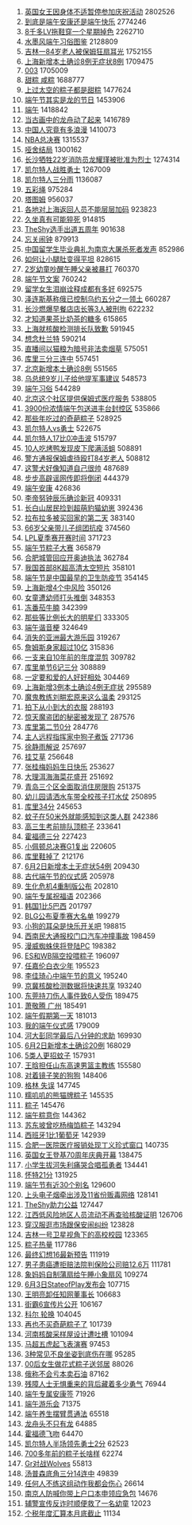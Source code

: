 1. [英国女王因身体不适暂停参加庆祝活动](https://s.weibo.com//weibo?q=%23%E8%8B%B1%E5%9B%BD%E5%A5%B3%E7%8E%8B%E5%9B%A0%E8%BA%AB%E4%BD%93%E4%B8%8D%E9%80%82%E6%9A%82%E5%81%9C%E5%8F%82%E5%8A%A0%E5%BA%86%E7%A5%9D%E6%B4%BB%E5%8A%A8%23&Refer=top) 2802526
2. [到底是端午安康还是端午快乐](https://s.weibo.com//weibo?q=%23%E5%88%B0%E5%BA%95%E6%98%AF%E7%AB%AF%E5%8D%88%E5%AE%89%E5%BA%B7%E8%BF%98%E6%98%AF%E7%AB%AF%E5%8D%88%E5%BF%AB%E4%B9%90%23&Refer=top) 2774246
3. [8千多LV拖鞋穿一个星期掉色](https://s.weibo.com//weibo?q=%238%E5%8D%83%E5%A4%9ALV%E6%8B%96%E9%9E%8B%E7%A9%BF%E4%B8%80%E4%B8%AA%E6%98%9F%E6%9C%9F%E6%8E%89%E8%89%B2%23&Refer=top) 2262710
4. [水墨风端午习俗图鉴](https://s.weibo.com//weibo?q=%23%E6%B0%B4%E5%A2%A8%E9%A3%8E%E7%AB%AF%E5%8D%88%E4%B9%A0%E4%BF%97%E5%9B%BE%E9%89%B4%23&Refer=top) 2128809
5. [吉林一84岁老人被保姆狂扇耳光](https://s.weibo.com//weibo?q=%23%E5%90%89%E6%9E%97%E4%B8%8084%E5%B2%81%E8%80%81%E4%BA%BA%E8%A2%AB%E4%BF%9D%E5%A7%86%E7%8B%82%E6%89%87%E8%80%B3%E5%85%89%23&Refer=top) 1752155
6. [上海新增本土确诊8例无症状8例](https://s.weibo.com//weibo?q=%23%E4%B8%8A%E6%B5%B7%E6%96%B0%E5%A2%9E%E6%9C%AC%E5%9C%9F%E7%A1%AE%E8%AF%8A8%E4%BE%8B%E6%97%A0%E7%97%87%E7%8A%B68%E4%BE%8B%23&Refer=top) 1709475
7. [003](https://s.weibo.com//weibo?q=%23003%23&Refer=top) 1705009
8. [甜粽 咸粽](https://s.weibo.com//weibo?q=%E7%94%9C%E7%B2%BD%20%E5%92%B8%E7%B2%BD&Refer=top) 1688777
9. [上过太空的粽子都是甜粽](https://s.weibo.com//weibo?q=%23%E4%B8%8A%E8%BF%87%E5%A4%AA%E7%A9%BA%E7%9A%84%E7%B2%BD%E5%AD%90%E9%83%BD%E6%98%AF%E7%94%9C%E7%B2%BD%23&Refer=top) 1477624
10. [端午节其实是龙的节日](https://s.weibo.com//weibo?q=%23%E7%AB%AF%E5%8D%88%E8%8A%82%E5%85%B6%E5%AE%9E%E6%98%AF%E9%BE%99%E7%9A%84%E8%8A%82%E6%97%A5%23&Refer=top) 1453906
11. [端午](https://s.weibo.com//weibo?q=%23%E7%AB%AF%E5%8D%88%23&Refer=top) 1418842
12. [当古画中的龙舟动了起来](https://s.weibo.com//weibo?q=%23%E5%BD%93%E5%8F%A4%E7%94%BB%E4%B8%AD%E7%9A%84%E9%BE%99%E8%88%9F%E5%8A%A8%E4%BA%86%E8%B5%B7%E6%9D%A5%23&Refer=top) 1416789
13. [中国人究竟有多浪漫](https://s.weibo.com//weibo?q=%23%E4%B8%AD%E5%9B%BD%E4%BA%BA%E7%A9%B6%E7%AB%9F%E6%9C%89%E5%A4%9A%E6%B5%AA%E6%BC%AB%23&Refer=top) 1410073
14. [NBA总决赛](https://s.weibo.com//weibo?q=NBA%E6%80%BB%E5%86%B3%E8%B5%9B&Refer=top) 1315537
15. [哑舍结局](https://s.weibo.com//weibo?q=%E5%93%91%E8%88%8D%E7%BB%93%E5%B1%80&Refer=top) 1300162
16. [长沙牺牲22岁消防员龙耀瑾被批准为烈士](https://s.weibo.com//weibo?q=%23%E9%95%BF%E6%B2%99%E7%89%BA%E7%89%B222%E5%B2%81%E6%B6%88%E9%98%B2%E5%91%98%E9%BE%99%E8%80%80%E7%91%BE%E8%A2%AB%E6%89%B9%E5%87%86%E4%B8%BA%E7%83%88%E5%A3%AB%23&Refer=top) 1274314
17. [凯尔特人战胜勇士](https://s.weibo.com//weibo?q=%23%E5%87%AF%E5%B0%94%E7%89%B9%E4%BA%BA%E6%88%98%E8%83%9C%E5%8B%87%E5%A3%AB%23&Refer=top) 1267009
18. [凯尔特人三分雨](https://s.weibo.com//weibo?q=%E5%87%AF%E5%B0%94%E7%89%B9%E4%BA%BA%E4%B8%89%E5%88%86%E9%9B%A8&Refer=top) 1136087
19. [五彩绳](https://s.weibo.com//weibo?q=%E4%BA%94%E5%BD%A9%E7%BB%B3&Refer=top) 975284
20. [塔图姆](https://s.weibo.com//weibo?q=%E5%A1%94%E5%9B%BE%E5%A7%86&Refer=top) 956037
21. [各地对上海返回人员不能层层加码](https://s.weibo.com//weibo?q=%23%E5%90%84%E5%9C%B0%E5%AF%B9%E4%B8%8A%E6%B5%B7%E8%BF%94%E5%9B%9E%E4%BA%BA%E5%91%98%E4%B8%8D%E8%83%BD%E5%B1%82%E5%B1%82%E5%8A%A0%E7%A0%81%23&Refer=top) 923823
22. [久坐真有可能猝死](https://s.weibo.com//weibo?q=%23%E4%B9%85%E5%9D%90%E7%9C%9F%E6%9C%89%E5%8F%AF%E8%83%BD%E7%8C%9D%E6%AD%BB%23&Refer=top) 914815
23. [TheShy选手出道五周年](https://s.weibo.com//weibo?q=%23TheShy%E9%80%89%E6%89%8B%E5%87%BA%E9%81%93%E4%BA%94%E5%91%A8%E5%B9%B4%23&Refer=top) 901638
24. [忘关闹钟](https://s.weibo.com//weibo?q=%E5%BF%98%E5%85%B3%E9%97%B9%E9%92%9F&Refer=top) 879913
25. [中国留学生毕业典礼为南京大屠杀死者发声](https://s.weibo.com//weibo?q=%23%E4%B8%AD%E5%9B%BD%E7%95%99%E5%AD%A6%E7%94%9F%E6%AF%95%E4%B8%9A%E5%85%B8%E7%A4%BC%E4%B8%BA%E5%8D%97%E4%BA%AC%E5%A4%A7%E5%B1%A0%E6%9D%80%E6%AD%BB%E8%80%85%E5%8F%91%E5%A3%B0%23&Refer=top) 852986
26. [如何让小腿肚变得平坦](https://s.weibo.com//weibo?q=%23%E5%A6%82%E4%BD%95%E8%AE%A9%E5%B0%8F%E8%85%BF%E8%82%9A%E5%8F%98%E5%BE%97%E5%B9%B3%E5%9D%A6%23&Refer=top) 828615
27. [2岁幼童吵醒午睡父亲被暴打](https://s.weibo.com//weibo?q=%232%E5%B2%81%E5%B9%BC%E7%AB%A5%E5%90%B5%E9%86%92%E5%8D%88%E7%9D%A1%E7%88%B6%E4%BA%B2%E8%A2%AB%E6%9A%B4%E6%89%93%23&Refer=top) 760370
28. [端午节文案](https://s.weibo.com//weibo?q=%23%E7%AB%AF%E5%8D%88%E8%8A%82%E6%96%87%E6%A1%88%23&Refer=top) 760242
29. [留学女生泪崩诠释成都有多好](https://s.weibo.com//weibo?q=%23%E7%95%99%E5%AD%A6%E5%A5%B3%E7%94%9F%E6%B3%AA%E5%B4%A9%E8%AF%A0%E9%87%8A%E6%88%90%E9%83%BD%E6%9C%89%E5%A4%9A%E5%A5%BD%23&Refer=top) 692575
30. [泽连斯基称俄已控制乌约五分之一领土](https://s.weibo.com//weibo?q=%23%E6%B3%BD%E8%BF%9E%E6%96%AF%E5%9F%BA%E7%A7%B0%E4%BF%84%E5%B7%B2%E6%8E%A7%E5%88%B6%E4%B9%8C%E7%BA%A6%E4%BA%94%E5%88%86%E4%B9%8B%E4%B8%80%E9%A2%86%E5%9C%9F%23&Refer=top) 660287
31. [长沙燃爆早餐店店长等3人被刑拘](https://s.weibo.com//weibo?q=%23%E9%95%BF%E6%B2%99%E7%87%83%E7%88%86%E6%97%A9%E9%A4%90%E5%BA%97%E5%BA%97%E9%95%BF%E7%AD%893%E4%BA%BA%E8%A2%AB%E5%88%91%E6%8B%98%23&Refer=top) 622232
32. [才知道果茶比奶茶的糖多](https://s.weibo.com//weibo?q=%23%E6%89%8D%E7%9F%A5%E9%81%93%E6%9E%9C%E8%8C%B6%E6%AF%94%E5%A5%B6%E8%8C%B6%E7%9A%84%E7%B3%96%E5%A4%9A%23&Refer=top) 615865
33. [上海就核酸检测排长队致歉](https://s.weibo.com//weibo?q=%23%E4%B8%8A%E6%B5%B7%E5%B0%B1%E6%A0%B8%E9%85%B8%E6%A3%80%E6%B5%8B%E6%8E%92%E9%95%BF%E9%98%9F%E8%87%B4%E6%AD%89%23&Refer=top) 591945
34. [想念杜兰特](https://s.weibo.com//weibo?q=%E6%83%B3%E5%BF%B5%E6%9D%9C%E5%85%B0%E7%89%B9&Refer=top) 590214
35. [直播间以猫粮为暗号非法卖烟草](https://s.weibo.com//weibo?q=%23%E7%9B%B4%E6%92%AD%E9%97%B4%E4%BB%A5%E7%8C%AB%E7%B2%AE%E4%B8%BA%E6%9A%97%E5%8F%B7%E9%9D%9E%E6%B3%95%E5%8D%96%E7%83%9F%E8%8D%89%23&Refer=top) 575051
36. [库里三分三连中](https://s.weibo.com//weibo?q=%23%E5%BA%93%E9%87%8C%E4%B8%89%E5%88%86%E4%B8%89%E8%BF%9E%E4%B8%AD%23&Refer=top) 557451
37. [北京新增本土确诊8例](https://s.weibo.com//weibo?q=%23%E5%8C%97%E4%BA%AC%E6%96%B0%E5%A2%9E%E6%9C%AC%E5%9C%9F%E7%A1%AE%E8%AF%8A8%E4%BE%8B%23&Refer=top) 551565
38. [乌总统9岁儿子给他提军事建议](https://s.weibo.com//weibo?q=%23%E4%B9%8C%E6%80%BB%E7%BB%9F9%E5%B2%81%E5%84%BF%E5%AD%90%E7%BB%99%E4%BB%96%E6%8F%90%E5%86%9B%E4%BA%8B%E5%BB%BA%E8%AE%AE%23&Refer=top) 548573
39. [端午习俗](https://s.weibo.com//weibo?q=%E7%AB%AF%E5%8D%88%E4%B9%A0%E4%BF%97&Refer=top) 544289
40. [北京这个社区提供保姆式医疗服务](https://s.weibo.com//weibo?q=%23%E5%8C%97%E4%BA%AC%E8%BF%99%E4%B8%AA%E7%A4%BE%E5%8C%BA%E6%8F%90%E4%BE%9B%E4%BF%9D%E5%A7%86%E5%BC%8F%E5%8C%BB%E7%96%97%E6%9C%8D%E5%8A%A1%23&Refer=top) 538805
41. [3900份浓情端午包送进丰台封控区](https://s.weibo.com//weibo?q=%233900%E4%BB%BD%E6%B5%93%E6%83%85%E7%AB%AF%E5%8D%88%E5%8C%85%E9%80%81%E8%BF%9B%E4%B8%B0%E5%8F%B0%E5%B0%81%E6%8E%A7%E5%8C%BA%23&Refer=top) 535866
42. [那些年吃过的奇葩粽子](https://s.weibo.com//weibo?q=%23%E9%82%A3%E4%BA%9B%E5%B9%B4%E5%90%83%E8%BF%87%E7%9A%84%E5%A5%87%E8%91%A9%E7%B2%BD%E5%AD%90%23&Refer=top) 528925
43. [凯尔特人vs勇士](https://s.weibo.com//weibo?q=%23%E5%87%AF%E5%B0%94%E7%89%B9%E4%BA%BAvs%E5%8B%87%E5%A3%AB%23&Refer=top) 522675
44. [凯尔特人17比0冲击波](https://s.weibo.com//weibo?q=%23%E5%87%AF%E5%B0%94%E7%89%B9%E4%BA%BA17%E6%AF%940%E5%86%B2%E5%87%BB%E6%B3%A2%23&Refer=top) 515797
45. [10人吃烤鸭发现皮下爬满活蛆](https://s.weibo.com//weibo?q=%2310%E4%BA%BA%E5%90%83%E7%83%A4%E9%B8%AD%E5%8F%91%E7%8E%B0%E7%9A%AE%E4%B8%8B%E7%88%AC%E6%BB%A1%E6%B4%BB%E8%9B%86%23&Refer=top) 508891
46. [警方通报保姆虐待殴打84岁老人](https://s.weibo.com//weibo?q=%23%E8%AD%A6%E6%96%B9%E9%80%9A%E6%8A%A5%E4%BF%9D%E5%A7%86%E8%99%90%E5%BE%85%E6%AE%B4%E6%89%9384%E5%B2%81%E8%80%81%E4%BA%BA%23&Refer=top) 508812
47. [这警犬好像知道自己很帅](https://s.weibo.com//weibo?q=%23%E8%BF%99%E8%AD%A6%E7%8A%AC%E5%A5%BD%E5%83%8F%E7%9F%A5%E9%81%93%E8%87%AA%E5%B7%B1%E5%BE%88%E5%B8%85%23&Refer=top) 487689
48. [步步高辟谣网传即将倒闭](https://s.weibo.com//weibo?q=%23%E6%AD%A5%E6%AD%A5%E9%AB%98%E8%BE%9F%E8%B0%A3%E7%BD%91%E4%BC%A0%E5%8D%B3%E5%B0%86%E5%80%92%E9%97%AD%23&Refer=top) 444379
49. [端午安康](https://s.weibo.com//weibo?q=%E7%AB%AF%E5%8D%88%E5%AE%89%E5%BA%B7&Refer=top) 426836
50. [李帝努钟辰乐确诊新冠](https://s.weibo.com//weibo?q=%23%E6%9D%8E%E5%B8%9D%E5%8A%AA%E9%92%9F%E8%BE%B0%E4%B9%90%E7%A1%AE%E8%AF%8A%E6%96%B0%E5%86%A0%23&Refer=top) 409331
51. [长白山居民捡到超萌豹猫幼崽](https://s.weibo.com//weibo?q=%23%E9%95%BF%E7%99%BD%E5%B1%B1%E5%B1%85%E6%B0%91%E6%8D%A1%E5%88%B0%E8%B6%85%E8%90%8C%E8%B1%B9%E7%8C%AB%E5%B9%BC%E5%B4%BD%23&Refer=top) 392436
52. [拉布拉多被买回家的第二天](https://s.weibo.com//weibo?q=%23%E6%8B%89%E5%B8%83%E6%8B%89%E5%A4%9A%E8%A2%AB%E4%B9%B0%E5%9B%9E%E5%AE%B6%E7%9A%84%E7%AC%AC%E4%BA%8C%E5%A4%A9%23&Refer=top) 383140
53. [66岁父亲带儿子组团抗疫](https://s.weibo.com//weibo?q=%2366%E5%B2%81%E7%88%B6%E4%BA%B2%E5%B8%A6%E5%84%BF%E5%AD%90%E7%BB%84%E5%9B%A2%E6%8A%97%E7%96%AB%23&Refer=top) 374560
54. [LPL夏季赛开赛时间](https://s.weibo.com//weibo?q=%23LPL%E5%A4%8F%E5%AD%A3%E8%B5%9B%E5%BC%80%E8%B5%9B%E6%97%B6%E9%97%B4%23&Refer=top) 371723
55. [端午节粽子大赛](https://s.weibo.com//weibo?q=%23%E7%AB%AF%E5%8D%88%E8%8A%82%E7%B2%BD%E5%AD%90%E5%A4%A7%E8%B5%9B%23&Refer=top) 365879
56. [合肥城管回应开奥迪执法](https://s.weibo.com//weibo?q=%23%E5%90%88%E8%82%A5%E5%9F%8E%E7%AE%A1%E5%9B%9E%E5%BA%94%E5%BC%80%E5%A5%A5%E8%BF%AA%E6%89%A7%E6%B3%95%23&Refer=top) 362784
57. [我国首部8K超高清太空短片](https://s.weibo.com//weibo?q=%23%E6%88%91%E5%9B%BD%E9%A6%96%E9%83%A88K%E8%B6%85%E9%AB%98%E6%B8%85%E5%A4%AA%E7%A9%BA%E7%9F%AD%E7%89%87%23&Refer=top) 358101
58. [端午节是中国最早的卫生防疫节](https://s.weibo.com//weibo?q=%23%E7%AB%AF%E5%8D%88%E8%8A%82%E6%98%AF%E4%B8%AD%E5%9B%BD%E6%9C%80%E6%97%A9%E7%9A%84%E5%8D%AB%E7%94%9F%E9%98%B2%E7%96%AB%E8%8A%82%23&Refer=top) 354145
59. [上海新增4个中风险](https://s.weibo.com//weibo?q=%23%E4%B8%8A%E6%B5%B7%E6%96%B0%E5%A2%9E4%E4%B8%AA%E4%B8%AD%E9%A3%8E%E9%99%A9%23&Refer=top) 350126
60. [女童遭幼师打头推倒](https://s.weibo.com//weibo?q=%23%E5%A5%B3%E7%AB%A5%E9%81%AD%E5%B9%BC%E5%B8%88%E6%89%93%E5%A4%B4%E6%8E%A8%E5%80%92%23&Refer=top) 348353
61. [冻番茄牛腩](https://s.weibo.com//weibo?q=%23%E5%86%BB%E7%95%AA%E8%8C%84%E7%89%9B%E8%85%A9%23&Refer=top) 342399
62. [那些等比例长大的明星们](https://s.weibo.com//weibo?q=%23%E9%82%A3%E4%BA%9B%E7%AD%89%E6%AF%94%E4%BE%8B%E9%95%BF%E5%A4%A7%E7%9A%84%E6%98%8E%E6%98%9F%E4%BB%AC%23&Refer=top) 333305
63. [端午谐音梗](https://s.weibo.com//weibo?q=%E7%AB%AF%E5%8D%88%E8%B0%90%E9%9F%B3%E6%A2%97&Refer=top) 324649
64. [消失的亚洲最大游乐园](https://s.weibo.com//weibo?q=%E6%B6%88%E5%A4%B1%E7%9A%84%E4%BA%9A%E6%B4%B2%E6%9C%80%E5%A4%A7%E6%B8%B8%E4%B9%90%E5%9B%AD&Refer=top) 319267
65. [詹姆斯身家超过10亿](https://s.weibo.com//weibo?q=%23%E8%A9%B9%E5%A7%86%E6%96%AF%E8%BA%AB%E5%AE%B6%E8%B6%85%E8%BF%8710%E4%BA%BF%23&Refer=top) 315836
66. [一支来自10年前的年度混剪](https://s.weibo.com//weibo?q=%23%E4%B8%80%E6%94%AF%E6%9D%A5%E8%87%AA10%E5%B9%B4%E5%89%8D%E7%9A%84%E5%B9%B4%E5%BA%A6%E6%B7%B7%E5%89%AA%23&Refer=top) 309782
67. [库里单节6记三分](https://s.weibo.com//weibo?q=%23%E5%BA%93%E9%87%8C%E5%8D%95%E8%8A%826%E8%AE%B0%E4%B8%89%E5%88%86%23&Refer=top) 308889
68. [一定要和爱的人好好相处](https://s.weibo.com//weibo?q=%23%E4%B8%80%E5%AE%9A%E8%A6%81%E5%92%8C%E7%88%B1%E7%9A%84%E4%BA%BA%E5%A5%BD%E5%A5%BD%E7%9B%B8%E5%A4%84%23&Refer=top) 304469
69. [上海新增3例本土确诊4例无症状](https://s.weibo.com//weibo?q=%23%E4%B8%8A%E6%B5%B7%E6%96%B0%E5%A2%9E3%E4%BE%8B%E6%9C%AC%E5%9C%9F%E7%A1%AE%E8%AF%8A4%E4%BE%8B%E6%97%A0%E7%97%87%E7%8A%B6%23&Refer=top) 295589
70. [魔鬼教练刘畊宏原来这么温柔](https://s.weibo.com//weibo?q=%23%E9%AD%94%E9%AC%BC%E6%95%99%E7%BB%83%E5%88%98%E7%95%8A%E5%AE%8F%E5%8E%9F%E6%9D%A5%E8%BF%99%E4%B9%88%E6%B8%A9%E6%9F%94%23&Refer=top) 293125
71. [拍下从小到大的衣服](https://s.weibo.com//weibo?q=%E6%8B%8D%E4%B8%8B%E4%BB%8E%E5%B0%8F%E5%88%B0%E5%A4%A7%E7%9A%84%E8%A1%A3%E6%9C%8D&Refer=top) 288193
72. [惊天魔盗团的秘密被发现了](https://s.weibo.com//weibo?q=%23%E6%83%8A%E5%A4%A9%E9%AD%94%E7%9B%97%E5%9B%A2%E7%9A%84%E7%A7%98%E5%AF%86%E8%A2%AB%E5%8F%91%E7%8E%B0%E4%BA%86%23&Refer=top) 287576
73. [库里第二节0分](https://s.weibo.com//weibo?q=%23%E5%BA%93%E9%87%8C%E7%AC%AC%E4%BA%8C%E8%8A%820%E5%88%86%23&Refer=top) 284776
74. [主人远程指挥家中狗子煮饭](https://s.weibo.com//weibo?q=%23%E4%B8%BB%E4%BA%BA%E8%BF%9C%E7%A8%8B%E6%8C%87%E6%8C%A5%E5%AE%B6%E4%B8%AD%E7%8B%97%E5%AD%90%E7%85%AE%E9%A5%AD%23&Refer=top) 271736
75. [徐静雨解说](https://s.weibo.com//weibo?q=%23%E5%BE%90%E9%9D%99%E9%9B%A8%E8%A7%A3%E8%AF%B4%23&Refer=top) 257697
76. [挂艾草](https://s.weibo.com//weibo?q=%E6%8C%82%E8%89%BE%E8%8D%89&Refer=top) 256648
77. [张桂梅妈妈生日快乐](https://s.weibo.com//weibo?q=%23%E5%BC%A0%E6%A1%82%E6%A2%85%E5%A6%88%E5%A6%88%E7%94%9F%E6%97%A5%E5%BF%AB%E4%B9%90%23&Refer=top) 253627
78. [大理洱海海菜花盛开](https://s.weibo.com//weibo?q=%23%E5%A4%A7%E7%90%86%E6%B4%B1%E6%B5%B7%E6%B5%B7%E8%8F%9C%E8%8A%B1%E7%9B%9B%E5%BC%80%23&Refer=top) 251692
79. [青岛三个区全面取消住房限购](https://s.weibo.com//weibo?q=%23%E9%9D%92%E5%B2%9B%E4%B8%89%E4%B8%AA%E5%8C%BA%E5%85%A8%E9%9D%A2%E5%8F%96%E6%B6%88%E4%BD%8F%E6%88%BF%E9%99%90%E8%B4%AD%23&Refer=top) 251375
80. [幼儿园请洒水车带全校孩子打水仗](https://s.weibo.com//weibo?q=%23%E5%B9%BC%E5%84%BF%E5%9B%AD%E8%AF%B7%E6%B4%92%E6%B0%B4%E8%BD%A6%E5%B8%A6%E5%85%A8%E6%A0%A1%E5%AD%A9%E5%AD%90%E6%89%93%E6%B0%B4%E4%BB%97%23&Refer=top) 250895
81. [库里34分](https://s.weibo.com//weibo?q=%23%E5%BA%93%E9%87%8C34%E5%88%86%23&Refer=top) 245653
82. [蚊子在50米外就能感知到这类人群](https://s.weibo.com//weibo?q=%23%E8%9A%8A%E5%AD%90%E5%9C%A850%E7%B1%B3%E5%A4%96%E5%B0%B1%E8%83%BD%E6%84%9F%E7%9F%A5%E5%88%B0%E8%BF%99%E7%B1%BB%E4%BA%BA%E7%BE%A4%23&Refer=top) 242386
83. [高三生考前排队顶粽子](https://s.weibo.com//weibo?q=%23%E9%AB%98%E4%B8%89%E7%94%9F%E8%80%83%E5%89%8D%E6%8E%92%E9%98%9F%E9%A1%B6%E7%B2%BD%E5%AD%90%23&Refer=top) 233641
84. [霍福德三分](https://s.weibo.com//weibo?q=%E9%9C%8D%E7%A6%8F%E5%BE%B7%E4%B8%89%E5%88%86&Refer=top) 227423
85. [小佩顿总决赛G1复出](https://s.weibo.com//weibo?q=%23%E5%B0%8F%E4%BD%A9%E9%A1%BF%E6%80%BB%E5%86%B3%E8%B5%9BG1%E5%A4%8D%E5%87%BA%23&Refer=top) 220605
86. [库里鞋掉了](https://s.weibo.com//weibo?q=%23%E5%BA%93%E9%87%8C%E9%9E%8B%E6%8E%89%E4%BA%86%23&Refer=top) 212176
87. [6月2日新增本土无症状54例](https://s.weibo.com//weibo?q=%236%E6%9C%882%E6%97%A5%E6%96%B0%E5%A2%9E%E6%9C%AC%E5%9C%9F%E6%97%A0%E7%97%87%E7%8A%B654%E4%BE%8B%23&Refer=top) 209430
88. [古代端午节的仪式感](https://s.weibo.com//weibo?q=%23%E5%8F%A4%E4%BB%A3%E7%AB%AF%E5%8D%88%E8%8A%82%E7%9A%84%E4%BB%AA%E5%BC%8F%E6%84%9F%23&Refer=top) 205978
89. [生化危机4重制版公布](https://s.weibo.com//weibo?q=%23%E7%94%9F%E5%8C%96%E5%8D%B1%E6%9C%BA4%E9%87%8D%E5%88%B6%E7%89%88%E5%85%AC%E5%B8%83%23&Refer=top) 202810
90. [端午专属祝福语](https://s.weibo.com//weibo?q=%23%E7%AB%AF%E5%8D%88%E4%B8%93%E5%B1%9E%E7%A5%9D%E7%A6%8F%E8%AF%AD%23&Refer=top) 202366
91. [韩国1比5巴西](https://s.weibo.com//weibo?q=%23%E9%9F%A9%E5%9B%BD1%E6%AF%945%E5%B7%B4%E8%A5%BF%23&Refer=top) 201797
92. [BLG公布夏季赛大名单](https://s.weibo.com//weibo?q=%23BLG%E5%85%AC%E5%B8%83%E5%A4%8F%E5%AD%A3%E8%B5%9B%E5%A4%A7%E5%90%8D%E5%8D%95%23&Refer=top) 199279
93. [小狗的耳朵是快乐开关吧](https://s.weibo.com//weibo?q=%23%E5%B0%8F%E7%8B%97%E7%9A%84%E8%80%B3%E6%9C%B5%E6%98%AF%E5%BF%AB%E4%B9%90%E5%BC%80%E5%85%B3%E5%90%A7%23&Refer=top) 198815
94. [西南民大通报校门口汽车冲撞事故](https://s.weibo.com//weibo?q=%23%E8%A5%BF%E5%8D%97%E6%B0%91%E5%A4%A7%E9%80%9A%E6%8A%A5%E6%A0%A1%E9%97%A8%E5%8F%A3%E6%B1%BD%E8%BD%A6%E5%86%B2%E6%92%9E%E4%BA%8B%E6%95%85%23&Refer=top) 198459
95. [漫威蜘蛛侠将登陆PC](https://s.weibo.com//weibo?q=%23%E6%BC%AB%E5%A8%81%E8%9C%98%E8%9B%9B%E4%BE%A0%E5%B0%86%E7%99%BB%E9%99%86PC%23&Refer=top) 198382
96. [ES和WB隔空投喂粽子](https://s.weibo.com//weibo?q=%23ES%E5%92%8CWB%E9%9A%94%E7%A9%BA%E6%8A%95%E5%96%82%E7%B2%BD%E5%AD%90%23&Refer=top) 196097
97. [任嘉伦白衣少年](https://s.weibo.com//weibo?q=%23%E4%BB%BB%E5%98%89%E4%BC%A6%E7%99%BD%E8%A1%A3%E5%B0%91%E5%B9%B4%23&Refer=top) 195523
98. [李佳琦心中端午节的意义](https://s.weibo.com//weibo?q=%23%E6%9D%8E%E4%BD%B3%E7%90%A6%E5%BF%83%E4%B8%AD%E7%AB%AF%E5%8D%88%E8%8A%82%E7%9A%84%E6%84%8F%E4%B9%89%23&Refer=top) 195240
99. [京冀核酸检测数据将快速共享](https://s.weibo.com//weibo?q=%23%E4%BA%AC%E5%86%80%E6%A0%B8%E9%85%B8%E6%A3%80%E6%B5%8B%E6%95%B0%E6%8D%AE%E5%B0%86%E5%BF%AB%E9%80%9F%E5%85%B1%E4%BA%AB%23&Refer=top) 193240
100. [东莞持刀伤人事件致6人受伤](https://s.weibo.com//weibo?q=%23%E4%B8%9C%E8%8E%9E%E6%8C%81%E5%88%80%E4%BC%A4%E4%BA%BA%E4%BA%8B%E4%BB%B6%E8%87%B46%E4%BA%BA%E5%8F%97%E4%BC%A4%23&Refer=top) 189475
101. [萧敬腾 广州](https://s.weibo.com//weibo?q=%E8%90%A7%E6%95%AC%E8%85%BE%20%E5%B9%BF%E5%B7%9E&Refer=top) 185491
102. [端午假期第一天](https://s.weibo.com//weibo?q=%23%E7%AB%AF%E5%8D%88%E5%81%87%E6%9C%9F%E7%AC%AC%E4%B8%80%E5%A4%A9%23&Refer=top) 181013
103. [我的端午仪式感](https://s.weibo.com//weibo?q=%23%E6%88%91%E7%9A%84%E7%AB%AF%E5%8D%88%E4%BB%AA%E5%BC%8F%E6%84%9F%23&Refer=top) 179009
104. [河大彭同学最后八分钟的求助](https://s.weibo.com//weibo?q=%E6%B2%B3%E5%A4%A7%E5%BD%AD%E5%90%8C%E5%AD%A6%E6%9C%80%E5%90%8E%E5%85%AB%E5%88%86%E9%92%9F%E7%9A%84%E6%B1%82%E5%8A%A9&Refer=top) 169930
105. [6月2日新增本土确诊20例](https://s.weibo.com//weibo?q=%236%E6%9C%882%E6%97%A5%E6%96%B0%E5%A2%9E%E6%9C%AC%E5%9C%9F%E7%A1%AE%E8%AF%8A20%E4%BE%8B%23&Refer=top) 168029
106. [5类人更招蚊子](https://s.weibo.com//weibo?q=%235%E7%B1%BB%E4%BA%BA%E6%9B%B4%E6%8B%9B%E8%9A%8A%E5%AD%90%23&Refer=top) 157931
107. [王晗担任山东高速男篮主教练](https://s.weibo.com//weibo?q=%23%E7%8E%8B%E6%99%97%E6%8B%85%E4%BB%BB%E5%B1%B1%E4%B8%9C%E9%AB%98%E9%80%9F%E7%94%B7%E7%AF%AE%E4%B8%BB%E6%95%99%E7%BB%83%23&Refer=top) 155580
108. [对着镜子笑的狗狗](https://s.weibo.com//weibo?q=%23%E5%AF%B9%E7%9D%80%E9%95%9C%E5%AD%90%E7%AC%91%E7%9A%84%E7%8B%97%E7%8B%97%23&Refer=top) 148406
109. [格林 失误](https://s.weibo.com//weibo?q=%E6%A0%BC%E6%9E%97%20%E5%A4%B1%E8%AF%AF&Refer=top) 147745
110. [糯叽叽的熊猫牌粽子](https://s.weibo.com//weibo?q=%23%E7%B3%AF%E5%8F%BD%E5%8F%BD%E7%9A%84%E7%86%8A%E7%8C%AB%E7%89%8C%E7%B2%BD%E5%AD%90%23&Refer=top) 145535
111. [粽子](https://s.weibo.com//weibo?q=%E7%B2%BD%E5%AD%90&Refer=top) 145476
112. [端午粽意你](https://s.weibo.com//weibo?q=%23%E7%AB%AF%E5%8D%88%E7%B2%BD%E6%84%8F%E4%BD%A0%23&Refer=top) 144362
113. [苏东坡曾吃杨梅馅粽子](https://s.weibo.com//weibo?q=%23%E8%8B%8F%E4%B8%9C%E5%9D%A1%E6%9B%BE%E5%90%83%E6%9D%A8%E6%A2%85%E9%A6%85%E7%B2%BD%E5%AD%90%23&Refer=top) 143294
114. [西班牙1比1葡萄牙](https://s.weibo.com//weibo?q=%23%E8%A5%BF%E7%8F%AD%E7%89%991%E6%AF%941%E8%91%A1%E8%90%84%E7%89%99%23&Refer=top) 142939
115. [合肥一医院医疗报销处现丁义珍式窗口](https://s.weibo.com//weibo?q=%23%E5%90%88%E8%82%A5%E4%B8%80%E5%8C%BB%E9%99%A2%E5%8C%BB%E7%96%97%E6%8A%A5%E9%94%80%E5%A4%84%E7%8E%B0%E4%B8%81%E4%B9%89%E7%8F%8D%E5%BC%8F%E7%AA%97%E5%8F%A3%23&Refer=top) 140735
116. [英国女王登基70周年庆典开幕](https://s.weibo.com//weibo?q=%23%E8%8B%B1%E5%9B%BD%E5%A5%B3%E7%8E%8B%E7%99%BB%E5%9F%BA70%E5%91%A8%E5%B9%B4%E5%BA%86%E5%85%B8%E5%BC%80%E5%B9%95%23&Refer=top) 138475
117. [小学生拔河失利痛哭合唱孤勇者](https://s.weibo.com//weibo?q=%23%E5%B0%8F%E5%AD%A6%E7%94%9F%E6%8B%94%E6%B2%B3%E5%A4%B1%E5%88%A9%E7%97%9B%E5%93%AD%E5%90%88%E5%94%B1%E5%AD%A4%E5%8B%87%E8%80%85%23&Refer=top) 134441
118. [怀特21分](https://s.weibo.com//weibo?q=%E6%80%80%E7%89%B921%E5%88%86&Refer=top) 131925
119. [端午节有近30个别名](https://s.weibo.com//weibo?q=%23%E7%AB%AF%E5%8D%88%E8%8A%82%E6%9C%89%E8%BF%9130%E4%B8%AA%E5%88%AB%E5%90%8D%23&Refer=top) 129600
120. [上头电子烟牵出涉及11省份贩毒网络](https://s.weibo.com//weibo?q=%23%E4%B8%8A%E5%A4%B4%E7%94%B5%E5%AD%90%E7%83%9F%E7%89%B5%E5%87%BA%E6%B6%89%E5%8F%8A11%E7%9C%81%E4%BB%BD%E8%B4%A9%E6%AF%92%E7%BD%91%E7%BB%9C%23&Refer=top) 128141
121. [TheShy助力公益](https://s.weibo.com//weibo?q=%23TheShy%E5%8A%A9%E5%8A%9B%E5%85%AC%E7%9B%8A%23&Refer=top) 127447
122. [江西低风险地区人员流动不再查验核酸证明](https://s.weibo.com//weibo?q=%23%E6%B1%9F%E8%A5%BF%E4%BD%8E%E9%A3%8E%E9%99%A9%E5%9C%B0%E5%8C%BA%E4%BA%BA%E5%91%98%E6%B5%81%E5%8A%A8%E4%B8%8D%E5%86%8D%E6%9F%A5%E9%AA%8C%E6%A0%B8%E9%85%B8%E8%AF%81%E6%98%8E%23&Refer=top) 126706
123. [穿汉服逛市场跟保安闹纠纷](https://s.weibo.com//weibo?q=%23%E7%A9%BF%E6%B1%89%E6%9C%8D%E9%80%9B%E5%B8%82%E5%9C%BA%E8%B7%9F%E4%BF%9D%E5%AE%89%E9%97%B9%E7%BA%A0%E7%BA%B7%23&Refer=top) 123828
124. [吉林一号卫星视角下的高校校园](https://s.weibo.com//weibo?q=%23%E5%90%89%E6%9E%97%E4%B8%80%E5%8F%B7%E5%8D%AB%E6%98%9F%E8%A7%86%E8%A7%92%E4%B8%8B%E7%9A%84%E9%AB%98%E6%A0%A1%E6%A0%A1%E5%9B%AD%23&Refer=top) 123365
125. [粽子热量](https://s.weibo.com//weibo?q=%E7%B2%BD%E5%AD%90%E7%83%AD%E9%87%8F&Refer=top) 117786
126. [最终幻想16最新预告](https://s.weibo.com//weibo?q=%23%E6%9C%80%E7%BB%88%E5%B9%BB%E6%83%B316%E6%9C%80%E6%96%B0%E9%A2%84%E5%91%8A%23&Refer=top) 111919
127. [男子患癌遭拒赔法院判保险公司赔12.6万](https://s.weibo.com//weibo?q=%23%E7%94%B7%E5%AD%90%E6%82%A3%E7%99%8C%E9%81%AD%E6%8B%92%E8%B5%94%E6%B3%95%E9%99%A2%E5%88%A4%E4%BF%9D%E9%99%A9%E5%85%AC%E5%8F%B8%E8%B5%9412.6%E4%B8%87%23&Refer=top) 111781
128. [象妈妈自制蒲扇给午睡小象扇风](https://s.weibo.com//weibo?q=%23%E8%B1%A1%E5%A6%88%E5%A6%88%E8%87%AA%E5%88%B6%E8%92%B2%E6%89%87%E7%BB%99%E5%8D%88%E7%9D%A1%E5%B0%8F%E8%B1%A1%E6%89%87%E9%A3%8E%23&Refer=top) 109274
129. [6月3日StateofPlay发布会](https://s.weibo.com//weibo?q=%236%E6%9C%883%E6%97%A5StateofPlay%E5%8F%91%E5%B8%83%E4%BC%9A%23&Refer=top) 107715
130. [王明亮卸任知网董事长](https://s.weibo.com//weibo?q=%23%E7%8E%8B%E6%98%8E%E4%BA%AE%E5%8D%B8%E4%BB%BB%E7%9F%A5%E7%BD%91%E8%91%A3%E4%BA%8B%E9%95%BF%23&Refer=top) 106683
131. [街霸6宣传片公开](https://s.weibo.com//weibo?q=%23%E8%A1%97%E9%9C%B86%E5%AE%A3%E4%BC%A0%E7%89%87%E5%85%AC%E5%BC%80%23&Refer=top) 106167
132. [科尔 轮换](https://s.weibo.com//weibo?q=%E7%A7%91%E5%B0%94%20%E8%BD%AE%E6%8D%A2&Refer=top) 104045
133. [再也不买奇葩粽子了](https://s.weibo.com//weibo?q=%23%E5%86%8D%E4%B9%9F%E4%B8%8D%E4%B9%B0%E5%A5%87%E8%91%A9%E7%B2%BD%E5%AD%90%E4%BA%86%23&Refer=top) 101739
134. [河南核酸采样屋设计遭吐槽](https://s.weibo.com//weibo?q=%23%E6%B2%B3%E5%8D%97%E6%A0%B8%E9%85%B8%E9%87%87%E6%A0%B7%E5%B1%8B%E8%AE%BE%E8%AE%A1%E9%81%AD%E5%90%90%E6%A7%BD%23&Refer=top) 101094
135. [马超五虎起飞表演赛](https://s.weibo.com//weibo?q=%23%E9%A9%AC%E8%B6%85%E4%BA%94%E8%99%8E%E8%B5%B7%E9%A3%9E%E8%A1%A8%E6%BC%94%E8%B5%9B%23&Refer=top) 97453
136. [3种常见不良坐姿到底伤在哪](https://s.weibo.com//weibo?q=%233%E7%A7%8D%E5%B8%B8%E8%A7%81%E4%B8%8D%E8%89%AF%E5%9D%90%E5%A7%BF%E5%88%B0%E5%BA%95%E4%BC%A4%E5%9C%A8%E5%93%AA%23&Refer=top) 95285
137. [00后女生做花式粽子送邻居](https://s.weibo.com//weibo?q=%2300%E5%90%8E%E5%A5%B3%E7%94%9F%E5%81%9A%E8%8A%B1%E5%BC%8F%E7%B2%BD%E5%AD%90%E9%80%81%E9%82%BB%E5%B1%85%23&Refer=top) 88026
138. [俄称不会亏本卖石油](https://s.weibo.com//weibo?q=%23%E4%BF%84%E7%A7%B0%E4%B8%8D%E4%BC%9A%E4%BA%8F%E6%9C%AC%E5%8D%96%E7%9F%B3%E6%B2%B9%23&Refer=top) 87162
139. [残障人士无惧重来的背后藏着多少勇气](https://s.weibo.com//weibo?q=%23%E6%AE%8B%E9%9A%9C%E4%BA%BA%E5%A3%AB%E6%97%A0%E6%83%A7%E9%87%8D%E6%9D%A5%E7%9A%84%E8%83%8C%E5%90%8E%E8%97%8F%E7%9D%80%E5%A4%9A%E5%B0%91%E5%8B%87%E6%B0%94%23&Refer=top) 76944
140. [端午专属安康签](https://s.weibo.com//weibo?q=%23%E7%AB%AF%E5%8D%88%E4%B8%93%E5%B1%9E%E5%AE%89%E5%BA%B7%E7%AD%BE%23&Refer=top) 71926
141. [端午游乐会](https://s.weibo.com//weibo?q=%23%E7%AB%AF%E5%8D%88%E6%B8%B8%E4%B9%90%E4%BC%9A%23&Refer=top) 71375
142. [端午养生摆臂贯通法](https://s.weibo.com//weibo?q=%23%E7%AB%AF%E5%8D%88%E5%85%BB%E7%94%9F%E6%91%86%E8%87%82%E8%B4%AF%E9%80%9A%E6%B3%95%23&Refer=top) 65518
143. [龙舟头不只有龙](https://s.weibo.com//weibo?q=%23%E9%BE%99%E8%88%9F%E5%A4%B4%E4%B8%8D%E5%8F%AA%E6%9C%89%E9%BE%99%23&Refer=top) 64885
144. [霍福德飞吻](https://s.weibo.com//weibo?q=%23%E9%9C%8D%E7%A6%8F%E5%BE%B7%E9%A3%9E%E5%90%BB%23&Refer=top) 64470
145. [凯尔特人半场领先勇士2分](https://s.weibo.com//weibo?q=%23%E5%87%AF%E5%B0%94%E7%89%B9%E4%BA%BA%E5%8D%8A%E5%9C%BA%E9%A2%86%E5%85%88%E5%8B%87%E5%A3%AB2%E5%88%86%23&Refer=top) 62523
146. [700多年前的粽子长啥样](https://s.weibo.com//weibo?q=%23700%E5%A4%9A%E5%B9%B4%E5%89%8D%E7%9A%84%E7%B2%BD%E5%AD%90%E9%95%BF%E5%95%A5%E6%A0%B7%23&Refer=top) 62274
147. [Gr对战Wolves](https://s.weibo.com//weibo?q=Gr%E5%AF%B9%E6%88%98Wolves&Refer=top) 55813
148. [汤普森底角三分14连中](https://s.weibo.com//weibo?q=%23%E6%B1%A4%E6%99%AE%E6%A3%AE%E5%BA%95%E8%A7%92%E4%B8%89%E5%88%8614%E8%BF%9E%E4%B8%AD%23&Refer=top) 49839
149. [任何人不练这组动作我都会伤心](https://s.weibo.com//weibo?q=%23%E4%BB%BB%E4%BD%95%E4%BA%BA%E4%B8%8D%E7%BB%83%E8%BF%99%E7%BB%84%E5%8A%A8%E4%BD%9C%E6%88%91%E9%83%BD%E4%BC%9A%E4%BC%A4%E5%BF%83%23&Refer=top) 26614
150. [南京人防喊你带上户口本申领应急包](https://s.weibo.com//weibo?q=%E5%8D%97%E4%BA%AC%E4%BA%BA%E9%98%B2%E5%96%8A%E4%BD%A0%E5%B8%A6%E4%B8%8A%E6%88%B7%E5%8F%A3%E6%9C%AC%E7%94%B3%E9%A2%86%E5%BA%94%E6%80%A5%E5%8C%85&Refer=top) 14676
151. [辅警宣传反诈时顺便救了一名幼童](https://s.weibo.com//weibo?q=%23%E8%BE%85%E8%AD%A6%E5%AE%A3%E4%BC%A0%E5%8F%8D%E8%AF%88%E6%97%B6%E9%A1%BA%E4%BE%BF%E6%95%91%E4%BA%86%E4%B8%80%E5%90%8D%E5%B9%BC%E7%AB%A5%23&Refer=top) 12023
152. [个税年度汇算本月底截止](https://s.weibo.com//weibo?q=%23%E4%B8%AA%E7%A8%8E%E5%B9%B4%E5%BA%A6%E6%B1%87%E7%AE%97%E6%9C%AC%E6%9C%88%E5%BA%95%E6%88%AA%E6%AD%A2%23&Refer=top) 11134
